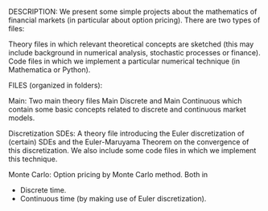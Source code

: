 DESCRIPTION: 
We present some simple projects about the mathematics of financial markets (in particular about option pricing). There are two types of files:

  Theory files in which relevant theoretical concepts are sketched (this may include background in numerical analysis, stochastic processes or finance).
  Code files in which we implement a particular numerical technique (in Mathematica or Python).



FILES (organized in folders): 

   Main: Two main theory files Main Discrete and Main Continuous which contain some basic concepts related to discrete and continuous market models.
    
  Discretization SDEs: A theory file introducing the Euler discretization of (certain) SDEs and the Euler-Maruyama Theorem on the convergence of this discretization. We also include some code files in which we implement this technique.

  Monte Carlo: Option pricing by Monte Carlo method. Both in 
  
  - Discrete time.
  - Continuous time (by making use of Euler discretization).

